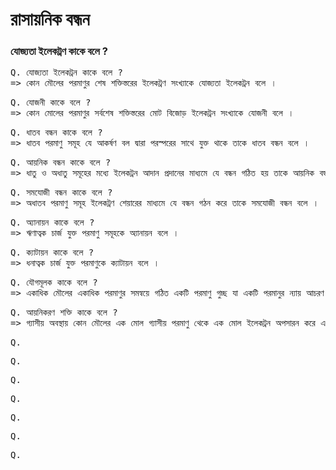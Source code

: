 # রাসায়নিক বন্ধন

### যোজ্যতা ইলেকট্রণ কাকে বলে ?

<pre>
Q. যোজ্যতা ইলেকট্রন কাকে বলে ?
=> কোন মৌলের পরমাণুর শেষ শক্তিস্তরের ইলেকট্রণ সংখ্যাকে যোজ্যতা ইলেকট্রন বলে ।
</pre>
<pre>
Q. যোজনী কাকে বলে ?
=> কোন মোলের পরমাণুর সর্বশেষ শক্তিস্তরের মোট বিজোড় ইলেকট্রন সংখ্যাকে যোজনী বলে ।
</pre>
<pre>
Q. ধাতব বন্ধন কাকে বলে ?
=> ধাতব পরমাণু সমূহ যে আকর্ষণ বল দ্বারা পরস্পরের সাথে যুক্ত থাকে তাকে ধাতব বন্ধন বলে ।
</pre>
<pre>
Q. আয়নিক বন্ধন কাকে বলে ?
=> ধাতু ও অধাতু সমূহের মধ্যে ইলেকট্রন আদান প্রদানের মাধ্যমে যে বন্ধন গঠিত হয় তাকে আয়নিক বন্ধন বলে ।
</pre>
<pre>
Q. সমযোজী বন্ধন কাকে বলে ?
=> অধাতব পরমাণু সমূহ ইলেকট্রণ শেয়ারের মাধ্যমে যে বন্ধন গঠন করে তাকে সমযোজী বন্ধন বলে ।
</pre>
<pre>
Q. অ্যানায়ন কাকে বলে ?
=> ঋণাত্বক চার্জ যুক্ত পরমাণু সমূহকে অ্যানায়ন বলে ।
</pre>
<pre>
Q. ক্যাটায়ন কাকে বলে ?
=> ধনাত্বক চার্জ যুক্ত পরমাণুকে ক্যাটায়ন বলে ।
</pre>
<pre>
Q. যৌগমূলক কাকে বলে ?
=> একাধিক মৌলের একাধিক পরমাণুর সমন্বয়ে গঠিত একটি পরমাণু গুচ্ছ যা একটি পরমানুর ন্যায় আচরণ করে তাকে যৌগমূলক বলে ।
</pre>
<pre>
Q. আয়নিকরণ শক্তি কাকে বলে ?
=> গ্যাসীয় অবস্থায় কোন মৌলের এক মোল গ্যাসীয় পরমাণু থেকে এক মোল ইলেকট্রন অপসারন করে এক মোল ধনাত্বক আয়নে পরিণত করতে যে শক্তির প্রয়োজন হয় , তাকে আয়নিকরণ শক্তি বলে ।
</pre>
<pre>
Q.
</pre>
<pre>
Q.
</pre>
<pre>
Q.
</pre>
<pre>
Q.
</pre>
<pre>
Q.
</pre>
<pre>
Q.
</pre>
<pre>
Q.
</pre>
